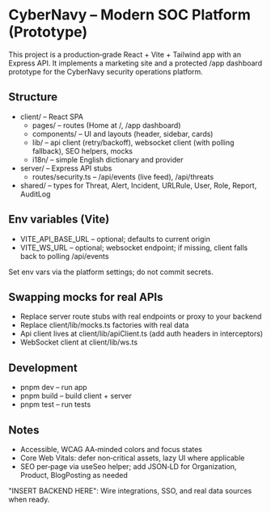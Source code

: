 # CyberNavy – Modern SOC Platform (Prototype)

This project is a production‑grade React + Vite + Tailwind app with an Express API. It implements a marketing site and a protected /app dashboard prototype for the CyberNavy security operations platform.

## Structure

- client/ – React SPA
  - pages/ – routes (Home at /, /app dashboard)
  - components/ – UI and layouts (header, sidebar, cards)
  - lib/ – api client (retry/backoff), websocket client (with polling fallback), SEO helpers, mocks
  - i18n/ – simple English dictionary and provider
- server/ – Express API stubs
  - routes/security.ts – /api/events (live feed), /api/threats
- shared/ – types for Threat, Alert, Incident, URLRule, User, Role, Report, AuditLog

## Env variables (Vite)

- VITE_API_BASE_URL – optional; defaults to current origin
- VITE_WS_URL – optional; websocket endpoint; if missing, client falls back to polling /api/events

Set env vars via the platform settings; do not commit secrets.

## Swapping mocks for real APIs

- Replace server route stubs with real endpoints or proxy to your backend
- Replace client/lib/mocks.ts factories with real data
- Api client lives at client/lib/apiClient.ts (add auth headers in interceptors)
- WebSocket client at client/lib/ws.ts

## Development

- pnpm dev – run app
- pnpm build – build client + server
- pnpm test – run tests

## Notes

- Accessible, WCAG AA‑minded colors and focus states
- Core Web Vitals: defer non‑critical assets, lazy UI where applicable
- SEO per‑page via useSeo helper; add JSON‑LD for Organization, Product, BlogPosting as needed

"INSERT BACKEND HERE": Wire integrations, SSO, and real data sources when ready.
